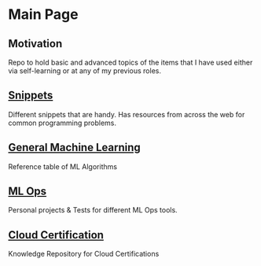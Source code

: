 # Main Page

## Motivation
Repo to hold basic and advanced topics of the items that I have used either via self-learning or at any of my previous roles.

## [Snippets](./guide/snippets/python)
Different snippets that are handy. Has resources from across the web for common programming problems.

## [General Machine Learning](./guide/algos)
Reference table of ML Algorithms

## [ML Ops](./guide/mlops)
Personal projects & Tests for different ML Ops tools.

## [Cloud Certification](./guide/certifications)
Knowledge Repository for Cloud Certifications